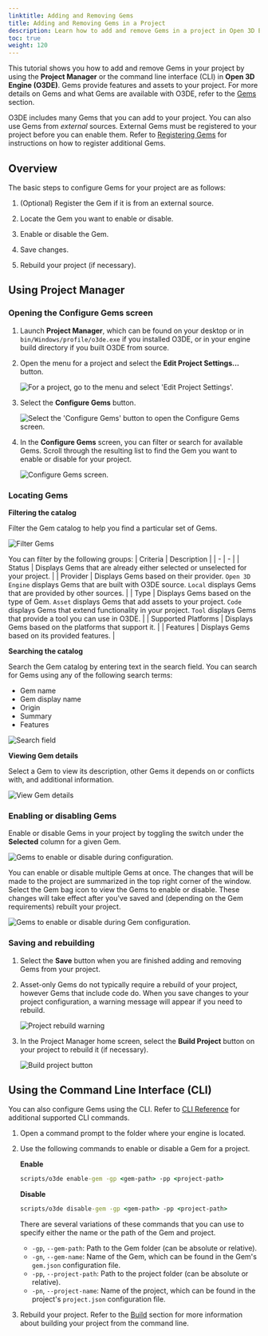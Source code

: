 ```yaml
---
linktitle: Adding and Removing Gems
title: Adding and Removing Gems in a Project
description: Learn how to add and remove Gems in a project in Open 3D Engine.
toc: true
weight: 120
---
```


This tutorial shows you how to add and remove Gems in your project by using the **Project Manager** or the command line interface (CLI) in **Open 3D Engine (O3DE)**. Gems provide features and assets to your project. For more details on Gems and what Gems are available with O3DE, refer to the [Gems](/docs/user-guide/gems) section.

O3DE includes many Gems that you can add to your project. You can also use Gems from *external* sources. External Gems must be registered to your project before you can enable them. Refer to [Registering Gems](/docs/user-guide/project-config/register-gems/) for instructions on how to register additional Gems.

## Overview

The basic steps to configure Gems for your project are as follows:

1. (Optional) Register the Gem if it is from an external source.

1. Locate the Gem you want to enable or disable.

1. Enable or disable the Gem.

1. Save changes.

1. Rebuild your project (if necessary).

## Using Project Manager

### Opening the Configure Gems screen

1. Launch **Project Manager**, which can be found on your desktop or in `bin/Windows/profile/o3de.exe` if you installed O3DE, or in your engine build directory if you built O3DE from source.

1. Open the menu for a project and select the **Edit Project Settings...** button.

    ![For a project, go to the menu and select 'Edit Project Settings'. ](/images/user-guide/project-config/add-remove-gems/quick-start-1.png)

1. Select the **Configure Gems** button.

    ![Select the 'Configure Gems' button to open the Configure Gems screen.](/images/user-guide/project-config/add-remove-gems/quick-start-2.png)

1. In the **Configure Gems** screen, you can filter or search for available Gems. Scroll through the resulting list to find the Gem you want to enable or disable for your project.

    ![Configure Gems screen.](/images/user-guide/project-config/add-remove-gems/configure-gems-screen.png)

### Locating Gems

**Filtering the catalog**

Filter the Gem catalog to help you find a particular set of Gems. 

![Filter Gems](/images/user-guide/project-config/add-remove-gems/ui-filter-by.png)

You can filter by the following groups: 
| Criteria | Description |
| - | - |
| Status | Displays Gems that are already either selected or unselected for your project.  |
| Provider | Displays Gems based on their provider. `Open 3D Engine` displays Gems that are built with O3DE source. `Local` displays Gems that are provided by other sources. |
| Type | Displays Gems based on the type of Gem. `Asset` displays Gems that add assets to your project. `Code` displays Gems that extend functionality in your project. `Tool` displays Gems that provide a tool you can use in O3DE. |
| Supported Platforms | Displays Gems based on the platforms that support it. |
| Features | Displays Gems based on its provided features. |

**Searching the catalog**

Search the Gem catalog by entering text in the search field. You can search for Gems using any of the following search terms:

* Gem name
* Gem display name
* Origin
* Summary
* Features

![Search field](/images/user-guide/project-config/add-remove-gems/ui-search.png)

**Viewing Gem details**

Select a Gem to view its description, other Gems it depends on or conflicts with, and additional information.

![View Gem details](/images/user-guide/project-config/add-remove-gems/ui-gem-details.png)

### Enabling or disabling Gems

Enable or disable Gems in your project by toggling the switch under the **Selected** column for a given Gem.

![Gems to enable or disable during configuration.](/images/user-guide/project-config/add-remove-gems/ui-enable-disable-gem.png)

You can enable or disable multiple Gems at once. The changes that will be made to the project are summarized in the top right corner of the window. Select the Gem bag icon to view the Gems to enable or disable. These changes will take effect after you've saved and (depending on the Gem requirements) rebuilt your project.

![Gems to enable or disable during Gem configuration.](/images/user-guide/project-config/add-remove-gems/ui-gem-changes.png)

### Saving and rebuilding

1. Select the **Save** button when you are finished adding and removing Gems from your project.

1. Asset-only Gems do not typically require a rebuild of your project, however Gems that include code do. When you save changes to your project configuration, a warning message will appear if you need to rebuild.

    ![Project rebuild warning](/images/user-guide/project-config/add-remove-gems/project-rebuild-warning.png)

1. In the Project Manager home screen, select the **Build Project** button on your project to rebuild it (if necessary).

    ![Build project button](/images/user-guide/project-config/add-remove-gems/project-build-button.png)

## Using the Command Line Interface (CLI)

You can also configure Gems using the CLI. Refer to [CLI Reference](/docs/user-guide/project-config/cli-reference/) for additional supported CLI commands.

1. Open a command prompt to the folder where your engine is located.

1. Use the following commands to enable or disable a Gem for a project.

    **Enable**

    ```cmd
    scripts/o3de enable-gem -gp <gem-path> -pp <project-path>
    ```

    **Disable**

    ```cmd
    scripts/o3de disable-gem -gp <gem-path> -pp <project-path>
    ```

    There are several variations of these commands that you can use to specify either the name or the path of the Gem and project.
    - `-gp`, `--gem-path`: Path to the Gem folder (can be absolute or relative).
    - `-gn`, `--gem-name`: Name of the Gem, which can be found in the Gem's `gem.json` configuration file. 
    - `-pp`, `--project-path`: Path to the project folder (can be absolute or relative).
    - `-pn`, `--project-name`: Name of the project, which can be found in the project's `project.json` configuration file.

1. Rebuild your project. Refer to the [Build](/docs/user-guide/build) section for more information about building your project from the command line.
